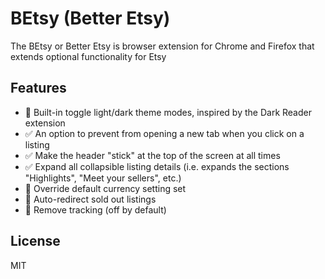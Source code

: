 # BEtsy (Better Etsy)

The BEtsy or Better Etsy is browser extension for Chrome and Firefox that extends optional functionality for Etsy

## Features

- 🚧 Built-in toggle light/dark theme modes, inspired by the Dark Reader extension
- ✅ An option to prevent from opening a new tab when you click on a listing
- ✅ Make the header "stick" at the top of the screen at all times
- ✅ Expand all collapsible listing details (i.e. expands the sections "Highlights", "Meet your sellers", etc.)
- 🚧 Override default currency setting set
- 🚧 Auto-redirect sold out listings
- 🚧 Remove tracking (off by default)

## License

MIT